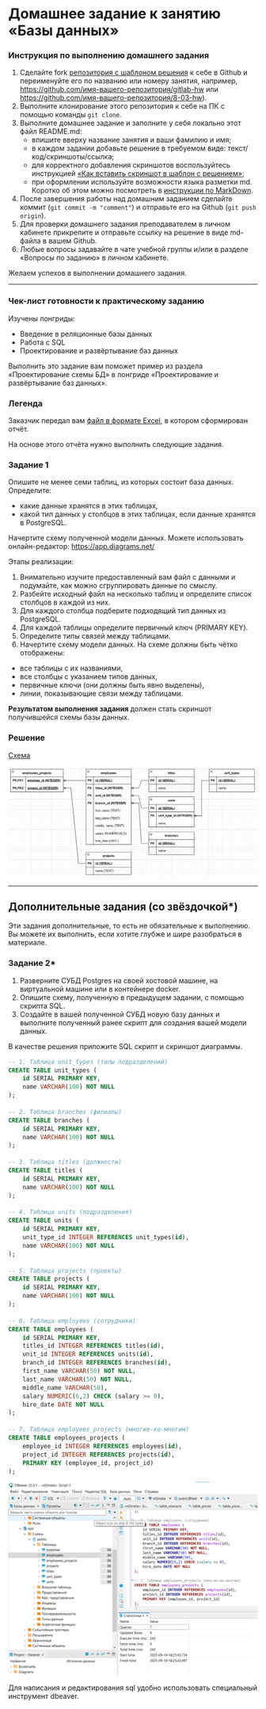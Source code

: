 
# Домашнее задание к занятию «Базы данных»

### Инструкция по выполнению домашнего задания

1. Сделайте fork [репозитория c шаблоном решения](https://github.com/netology-code/sys-pattern-homework) к себе в Github и переименуйте его по названию или номеру занятия, например, https://github.com/имя-вашего-репозитория/gitlab-hw или https://github.com/имя-вашего-репозитория/8-03-hw).
2. Выполните клонирование этого репозитория к себе на ПК с помощью команды `git clone`.
3. Выполните домашнее задание и заполните у себя локально этот файл README.md:
   - впишите вверху название занятия и ваши фамилию и имя;
   - в каждом задании добавьте решение в требуемом виде: текст/код/скриншоты/ссылка;
   - для корректного добавления скриншотов воспользуйтесь инструкцией [«Как вставить скриншот в шаблон с решением»](https://github.com/netology-code/sys-pattern-homework/blob/main/screen-instruction.md);
   - при оформлении используйте возможности языка разметки md. Коротко об этом можно посмотреть в [инструкции по MarkDown](https://github.com/netology-code/sys-pattern-homework/blob/main/md-instruction.md).
4. После завершения работы над домашним заданием сделайте коммит (`git commit -m "comment"`) и отправьте его на Github (`git push origin`).
5. Для проверки домашнего задания преподавателем в личном кабинете прикрепите и отправьте ссылку на решение в виде md-файла в вашем Github.
6. Любые вопросы задавайте в чате учебной группы и/или в разделе «Вопросы по заданию» в личном кабинете.

Желаем успехов в выполнении домашнего задания.

---
### Чек-лист готовности к практическому заданию
Изучены лонгриды:
* Введение в реляционные базы данных
* Работа с SQL
* Проектирование и развёртывание баз данных
  
Выполнить это задание вам поможет пример из раздела «Проектирование схемы БД» в лонгриде «Проектирование и развёртывание баз данных».

### Легенда

Заказчик передал вам [файл в формате Excel](https://github.com/netology-code/sdb-homeworks/blob/main/resources/hw-12-1.xlsx), в котором сформирован отчёт. 

На основе этого отчёта нужно выполнить следующие задания.

### Задание 1

Опишите не менее семи таблиц, из которых состоит база данных. Определите:

- какие данные хранятся в этих таблицах,
- какой тип данных у столбцов в этих таблицах, если данные хранятся в PostgreSQL.

Начертите схему полученной модели данных. Можете использовать онлайн-редактор: https://app.diagrams.net/

Этапы реализации:
1.	Внимательно изучите предоставленный вам файл с данными и подумайте, как можно сгруппировать данные по смыслу.
2.	Разбейте исходный файл на несколько таблиц и определите список столбцов в каждой из них. 
3.	Для каждого столбца подберите подходящий тип данных из PostgreSQL. 
4.	Для каждой таблицы определите первичный ключ (PRIMARY KEY).
5.	Определите типы связей между таблицами. 
6.	Начертите схему модели данных.
На схеме должны быть чётко отображены:
   - все таблицы с их названиями,
   - все столбцы  с указанием типов данных,
   - первичные ключи (они должны быть явно выделены),
   - линии, показывающие связи между таблицами.

**Результатом выполнения задания** должен стать скриншот получившейся схемы базы данных.

### Решение

[Схема](https://drive.google.com/file/d/1WeZdsQad5Cwi7XXHnpt71Yi2PadlzGDd/view?usp=sharing)

![](schema.png)

---

## Дополнительные задания (со звёздочкой*)
Эти задания дополнительные, то есть не обязательные к выполнению. Вы можете их выполнить, если хотите глубже и шире разобраться в материале.


### Задание 2*

1. Разверните СУБД Postgres на своей хостовой машине, на виртуальной машине или в контейнере docker.
2. Опишите схему, полученную в предыдущем задании, с помощью скрипта SQL.
3. Создайте в вашей полученной СУБД новую базу данных и выполните полученный ранее скрипт для создания вашей модели данных.

В качестве решения приложите SQL скрипт и скриншот диаграммы.

```sql
-- 1. Таблица unit_types (типы подразделений)
CREATE TABLE unit_types (
    id SERIAL PRIMARY KEY,
    name VARCHAR(100) NOT NULL
);

-- 2. Таблица branches (филиалы)
CREATE TABLE branches (
    id SERIAL PRIMARY KEY,
    name VARCHAR(100) NOT NULL
);

-- 3. Таблица titles (должности)
CREATE TABLE titles (
    id SERIAL PRIMARY KEY,
    name VARCHAR(100) NOT NULL
);

-- 4. Таблица units (подразделения)
CREATE TABLE units (
    id SERIAL PRIMARY KEY,
    unit_type_id INTEGER REFERENCES unit_types(id),
    name VARCHAR(100) NOT NULL
);

-- 5. Таблица projects (проекты)
CREATE TABLE projects (
    id SERIAL PRIMARY KEY,
    name VARCHAR(100) NOT NULL
);

-- 6. Таблица employees (сотрудники)
CREATE TABLE employees (
    id SERIAL PRIMARY KEY,
    titles_id INTEGER REFERENCES titles(id),
    unit_id INTEGER REFERENCES units(id),
    branch_id INTEGER REFERENCES branches(id),
    first_name VARCHAR(50) NOT NULL,
    last_name VARCHAR(50) NOT NULL,
    middle_name VARCHAR(50),
    salary NUMERIC(6,2) CHECK (salary >= 0),
    hire_date DATE NOT NULL
);

-- 7. Таблица employees_projects (многие-ко-многим)
CREATE TABLE employees_projects (
    employee_id INTEGER REFERENCES employees(id),
    project_id INTEGER REFERENCES projects(id),
    PRIMARY KEY (employee_id, project_id)
);
```

![](img-02-01.png)

Для написания и редактирования sql удобно использовать  специальный инструмент dbeaver.
